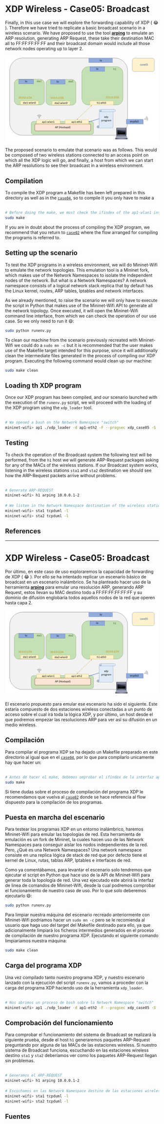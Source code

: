 # XDP Wireless - Case05: Broadcast

Finally, in this use case we will explore the forwarding capability of XDP ( :joy: ). Therefore we have tried to replicate a basic broadcast scenario in a wireless scenario. We have proposed to use the tool [**arping**](http://man7.org/linux/man-pages/man8/arping.8.html) to emulate an ARP resolution, generating ARP Request, these take their destination MAC all to FF:FF:FF:FF:FF and their broadcast domain would include all those network nodes operating up to layer 2.

![scenario](../../../../img/use_cases/xdp-wireless/case05/scenario.png)

The proposed scenario to emulate that scenario was as follows. This would be composed of two wireless stations connected to an access point on which all the XDP logic will go, and finally, a host from which we can start the ARP resolutions to see their broadcast in a wireless environment. 

## Compilation

To compile the XDP program a Makefile has been left prepared in this directory as well as in the [``case04``](https://github.com/davidcawork/TFG/tree/master/src/use_cases/xdp-wireless/case04), so to compile it you only have to make a

```bash

# Before doing the make, we must check the ifindex of the ap1-wlan1 interface and modify it in the program.
sudo make
```

If you are in doubt about the process of compiling the XDP program, we recommend that you return to [``case02``](https://github.com/davidcawork/TFG/tree/master/src/use_cases/xdp/case02) where the flow arranged for compiling the programs is referred to.

## Setting up the scenario 


To test the XDP programs in a wireless environment, we will do Mininet-Wifi to emulate the network topologies. This emulation tool is a Mininet fork, which makes use of the Network Namespaces to isolate the independent nodes of the network. But what is a Network Namespaces? A network namespace consists of a logical network stack replica that by default has the Linux kernel, routes, ARP tables, Iptables and network interfaces.

As we already mentioned, to raise the scenario we will only have to execute the script in Python that makes use of the Mininet-Wifi API to generate all the network topology. Once executed, it will open the Mininet-Wifi command line interface, from which we can check the operation of our use case. So we only need to run it :smile::

```bash
sudo python runenv.py
```

To clean our machine from the scenario previously recreated with Mininet-Wifi we could do a `sudo mn -c` but it is recommended that the user makes use of the Makefile target intended for this purpose, since it will additionally clean the intermediate files generated in the process of compiling our XDP program. Executing the following command would clean up our machine:

```bash
sudo make clean
```


## Loading th XDP program 

Once our XDP program has been compiled, and our scenario launched with the execution of the `runenv.py` script, we will proceed with the loading of the XDP program using the `xdp_loader` tool.

```bash

# We opened a bash on the Network Namespace "switch"
mininet-wifi> ap1 ./xdp_loader -d ap1-eth2 -F --progsec xdp_case05 -S

```

## Testing

To check the operation of the Broadcast system the following test will be performed, from the `h1` host we will generate ARP-Request packages asking for any of the MACs of the wireless stations. If our Broadcast system works, listening in the wireless stations ``sta1`` and ``sta2`` destination we should see how the ARP-Request packets arrive without problems.

```bash

# Generate ARP-REQUEST
mininet-wifi> h1 arping 10.0.0.1-2

# We listen in the Network Namespace destination of the wireless stations waiting to see ARP-REQUEST.
mininet-wifi> sta1 tcpduml -l
mininet-wifi> sta2 tcpduml -l
```

## References 



---


# XDP Wireless - Case05: Broadcast

Por último, en este caso de uso exploraremos la capacidad de forwarding de XDP ( :joy: ). Por ello se ha intentado replicar un escenario básico de broadcast en un escenario inalámbrico. Se ha planteado hacer uso de la herramienta [**arping**](http://man7.org/linux/man-pages/man8/arping.8.html) para emular una resolución ARP, generando ARP Request, estos llevan su MAC destino todo a FF:FF:FF:FF:FF:FF y su dominio de difusión englobaría todos aquellos nodos de la red que operen hasta capa 2.

![scenario](../../../../img/use_cases/xdp-wireless/case05/scenario.png)

El escenario propuesto para emular ese escenario ha sido el siguiente. Este estaría compuesto de dos estaciones wireless conectadas a un punto de acceso sobre el cual irá toda la lógica XDP, y por último, un host desde el que podremos empezar las resoluciones ARP para ver así su difusión en un medio wireless. 

## Compilación

Para compilar el programa XDP se ha dejado un Makefile preparado en este directorio al igual que en el [``case04``](https://github.com/davidcawork/TFG/tree/master/src/use_cases/xdp-wireless/case04), por lo que para compilarlo unicamente hay que hacer un:

```bash

# Antes de hacer el make, debemos omprobar el ifindex de la interfaz ap1-wlan1 y modificarlo en el programa.
sudo make
```
Si tiene dudas sobre el proceso de compilación del programa XDP le recomendamos que vuelva al [``case02``](https://github.com/davidcawork/TFG/tree/master/src/use_cases/xdp/case02) donde se hace referencia al flow dispuesto para la compilación de los programas.


## Puesta en marcha del escenario


Para testear los programas XDP en un entorno inalámbrico, haremos Mininet-Wifi para emular las topologías de red. Esta herramienta de emulación es un fork de Mininet, la cuales hacen uso de  las Network Namespaces para conseguir aislar los nodos independientes de la red. Pero, ¿Qué es una Network Namespaces? Una network namespace consiste en una replica lógica de stack de red que por defecto tiene el kernel de Linux, rutas, tablas ARP, Iptables e interfaces de red.

Como ya comentábamos, para levantar el escenario solo tendremos que ejecutar el script en Python que hace uso de la API de Mininet-Wifi para generar toda la topología de red. Una vez ejecutado este abrirá la interfaz de linea de comandos de Mininet-Wifi, desde la cual podremos comprobar el funcionamiento de nuestro caso de uso. Por lo que solo deberemos ejecutarlo :smile::

```bash
sudo python runenv.py
```

Para limpiar nuestra máquina del escenario recreado anteriormente con Mininet-Wifi podríamos hacer un `sudo mn -c` pero se le recomienda al usuario que haga uso del target del Makefile destinado para ello, ya que adicionalmente limpiará los ficheros intermedios generados en el proceso de compilación de nuestro programa XDP. Ejecutando el siguiente comando limpiaríamos nuestra máquina:

```bash
sudo make clean
```


## Carga del programa  XDP

Una vez compilado tanto nuestro programa XDP, y nuestro escenario lanzado con la ejecución del script `runenv.py`, vamos a proceder con la carga del programa XDP haciendo uso de la herramienta `xdp_loader`.

```bash

# Nos abrimos un proceso de bash sobre la Network Namespace "switch"
mininet-wifi> ap1 ./xdp_loader -d ap1-eth2 -F --progsec xdp_case05 -S

```

## Comprobación del funcionamiento

Para comprobar el funcionamiento del sistema de Broadcast se realizará la siguiente prueba,  desde el host `h1` generaremos paquetes ARP-Request preguntando por alguna de las MACs de las estaciones wireless. Si nuestro sistema de Broadcast funciona, escuchando en las estaciones wireless destino ``sta1`` y ``sta2`` deberíamos ver como los paquetes ARP-Request llegan sin problemas.

```bash

# Generamos el ARP-REQUEST
mininet-wifi> h1 arping 10.0.0.1-2

# Escuchamos en las Network Namespace destino de las estaciones wireless a la espera de ver ARP-REQUEST.
mininet-wifi> sta1 tcpduml -l
mininet-wifi> sta2 tcpduml -l
```

## Fuentes


